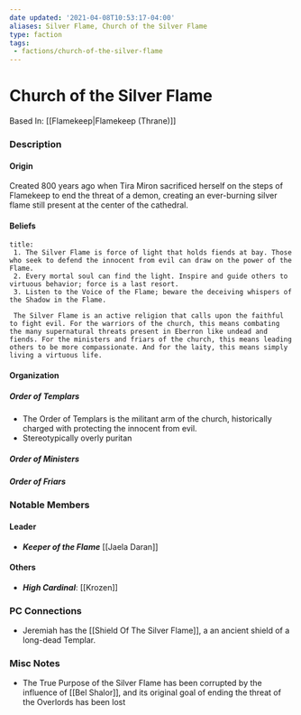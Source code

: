 ```yaml
---
date updated: '2021-04-08T10:53:17-04:00'
aliases: Silver Flame, Church of the Silver Flame
type: faction
tags: 
 - factions/church-of-the-silver-flame
---
```

# Church of the Silver Flame

Based In: [[Flamekeep|Flamekeep (Thrane)]]

###  Description
#### Origin

Created 800 years ago when Tira Miron sacrificed herself on the steps of Flamekeep to end the threat of a demon, creating an ever-burning silver flame still present at the center of the cathedral.

#### Beliefs
```ad-abstract
title:
 1. The Silver Flame is force of light that holds fiends at bay. Those who seek to defend the innocent from evil can draw on the power of the Flame.
 2. Every mortal soul can find the light. Inspire and guide others to virtuous behavior; force is a last resort.
 3. Listen to the Voice of the Flame; beware the deceiving whispers of the Shadow in the Flame. 
 
 The Silver Flame is an active religion that calls upon the faithful to fight evil. For the warriors of the church, this means combating the many supernatural threats present in Eberron like undead and fiends. For the ministers and friars of the church, this means leading others to be more compassionate. And for the laity, this means simply living a virtuous life.
```
#### Organization
##### Order of Templars
- The Order of Templars is the militant arm of the church, historically charged with protecting the innocent from evil.
- Stereotypically overly puritan

##### Order of Ministers

##### Order of Friars


### Notable Members

#### Leader
-  _**Keeper of the Flame**_ [[Jaela Daran]]
#### Others
- _**High Cardinal**_: [[Krozen]]

### PC Connections

- Jeremiah has the [[Shield Of The Silver Flame]], a an ancient shield of a long-dead Templar.

### Misc Notes
- The True Purpose of the Silver Flame has been corrupted by the influence of [[Bel Shalor]], and its original goal of ending the threat of the Overlords has been lost
